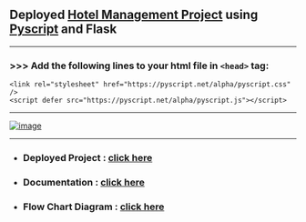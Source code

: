 ## Deployed [Hotel Management Project](https://neosalpha.herokuapp.com/mytable) using [Pyscript](https://pyscript.net/) and Flask

-------------------------------------------------

### >>> Add the following lines to your html file in `<head>` tag:

    <link rel="stylesheet" href="https://pyscript.net/alpha/pyscript.css" />
    <script defer src="https://pyscript.net/alpha/pyscript.js"></script>

------------------------------------------------

[![image](https://user-images.githubusercontent.com/50515418/181705454-27627e62-651d-46d9-b3e7-ac57eaca2187.png)](https://github.com/imvickykumar999/Hotel-Management-Website-using-Flask/blob/1cd25dd87a4900150e25c768bb09702cb9df83f6/templates/mytable.html#L181)

------------------------------------

- ### Deployed Project : [click here](https://neosalpha.herokuapp.com/mytable)
- ### Documentation : [click here](https://docs.google.com/document/d/1aGDd7RCSxmCz0ZylXsLIFH_Xpsg-GhFZYSmOBWTxNxc/edit?usp=sharing)
- ### Flow Chart Diagram : [click here](https://www.figma.com/file/MDO8WGHXA4IGT7afO2Ju1G/Hotel-Management?node-id=0%3A1)
